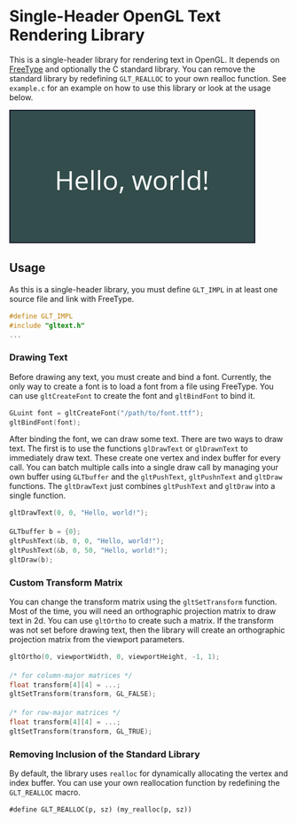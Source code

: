 # Single-Header OpenGL Text Rendering Library

This is a single-header library for rendering text in OpenGL. It depends on
[FreeType](https://freetype.org/) and optionally the C standard library. You can
remove the standard library by redefining `GLT_REALLOC` to your own realloc
function. See `example.c` for an example on how to use this library or look at
the usage below.

![Example Screenshot](screenshot.png)

## Usage

As this is a single-header library, you must define `GLT_IMPL` in at least one
source file and link with FreeType.

```c
#define GLT_IMPL
#include "gltext.h"
...
```

### Drawing Text

Before drawing any text, you must create and bind a font.
Currently, the only way to create a font is to load a font from a file using
FreeType.
You can use `gltCreateFont` to create the font and `gltBindFont` to bind it.

```c
GLuint font = gltCreateFont("/path/to/font.ttf");
gltBindFont(font);
```

After binding the font, we can draw some text. There are two ways to draw text.
The first is to use the functions `glDrawText` or `glDrawnText` to immediately
draw text. These create one vertex and index buffer for every call. You can
batch multiple calls into a single draw call by managing your own buffer using
`GLTbuffer` and the `gltPushText`, `gltPushnText` and `gltDraw` functions.
The `gltDrawText` just combines `gltPushText` and `gltDraw` into a single
function.

```c
gltDrawText(0, 0, "Hello, world!");

GLTbuffer b = {0};
gltPushText(&b, 0, 0, "Hello, world!");
gltPushText(&b, 0, 50, "Hello, world!");
gltDraw(b);
```

### Custom Transform Matrix

You can change the transform matrix using the `gltSetTransform` function.
Most of the time, you will need an orthographic projection matrix to draw text
in 2d. You can use `gltOrtho` to create such a matrix. If the transform was not
set before drawing text, then the library will create an orthographic projection
matrix from the viewport parameters.

```c
gltOrtho(0, viewportWidth, 0, viewportHeight, -1, 1);

/* for column-major matrices */
float transform[4][4] = ...;
gltSetTransform(transform, GL_FALSE);

/* for row-major matrices */
float transform[4][4] = ...;
gltSetTransform(transform, GL_TRUE);
```

### Removing Inclusion of the Standard Library

By default, the library uses `realloc` for dynamically allocating the vertex and
index buffer. You can use your own reallocation function by redefining the
`GLT_REALLOC` macro.

```
#define GLT_REALLOC(p, sz) (my_realloc(p, sz))
```
